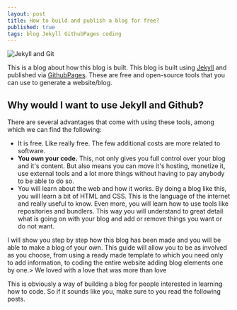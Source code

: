 ```yaml
---
layout: post
title: How to build and publish a blog for free?
published: true
tags: blog Jekyll GithubPages coding
---
```


![Jekyll and Git]({{site.baseurl}}/images/jekandgit.png)

This is a blog about how this blog is built. This blog is built using [Jekyll](https://jekyllrb.com/) and published via [GithubPages](https://pages.github.com/). These are free and open-source tools that you can use to generate a website/blog. 

## Why would I want to use Jekyll and Github?
There are several advantages that come with using these tools, among which we can find the following:

- It is free. Like really free. The few additional costs are more related to software.
- **You own your code.** This, not only gives you full control over your blog and it's content. But also means you can move it's hosting, monetize it, use external tools and a lot more things without having to pay anybody to be able to do so.
- You will learn about the web and how it works. By doing a blog like this, you will learn a bit of HTML and CSS. This is the language of the internet and really useful to know. Even more, you will learn how to use tools like repositories and bundlers. This way you will understand to great detail what is going on with your blog and add or remove things you want or do not want. 

I will show you step by step how this blog has been made and you will be able to make a blog of your own. This guide will allow you to be as involved as you choose, from using a ready made template to which you need only to add information, to coding the entire website adding blog elements one by one.> We loved with a love that was more than love

This is obviously a way of building a blog for people interested in learning how to code. So if it sounds like you, make sure to you read the following posts.
